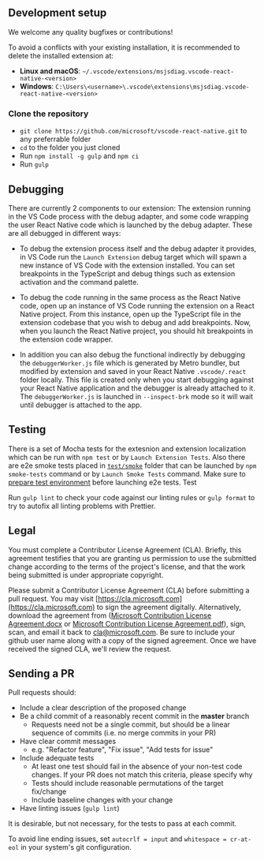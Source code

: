 ## Development setup

We welcome any quality bugfixes or contributions!

To avoid a conflicts with your existing installation, it is recommended to delete the installed extension at:
- **Linux and macOS**: `~/.vscode/extensions/msjsdiag.vscode-react-native-<version>`
- **Windows**: `C:\Users\<username>\.vscode\extensions\msjsdiag.vscode-react-native-<version>`

### Clone the repository

- `git clone https://github.com/microsoft/vscode-react-native.git` to any preferrable folder
- `cd` to the folder you just cloned
- Run `npm install -g gulp` and `npm ci`
- Run `gulp`

## Debugging

There are currently 2 components to our extension: The extension running in the VS Code process with the debug adapter, and some code wrapping the user React Native code which is launched by the debug adapter. These are all debugged in different ways:

- To debug the extension process itself and the debug adapter it provides, in VS Code run the `Launch Extension` debug target which will spawn a new instance of VS Code with the extension installed. You can set breakpoints in the TypeScript and debug things such as extension activation and the command palette.

- To debug the code running in the same process as the React Native code, open up an instance of VS Code running the extension on a React Native project. From this instance, open up the TypeScript file in the extension codebase that you wish to debug and add breakpoints. Now, when you launch the React Native project, you should hit breakpoints in the extension code wrapper.

- In addition you can also debug the functional indirectly by debugging the `debuggerWorker.js` file which is generated by Metro bundler, but modified by extension and saved in your React Native `.vscode/.react` folder locally. This file is created only when you start debugging against your React Native application and the debugger is already attached to it. The `debuggerWorker.js` is launched in `--inspect-brk` mode so it will wait until debugger is attached to the app.

## Testing

There is a set of Mocha tests for the extesnion and extension localization which can be run with `npm test` or by `Launch Extension Tests`. Also there are e2e smoke tests placed in [`test/smoke`](https://github.com/microsoft/vscode-react-native/tree/master/test/smoke) folder that can be launched by `npm smoke-tests` command or by `Launch Smoke Tests` command. Make sure to [prepare test environment](https://github.com/microsoft/vscode-react-native/blob/master/test/smoke/docs/run-locally.md) before launching e2e tests. Test

Run `gulp lint` to check your code against our linting rules or `gulp format` to try to autofix all linting problems with Prettier.

## Legal

You must complete a Contributor License Agreement (CLA). Briefly, this agreement testifies that you are granting us permission to use the submitted change according to the terms of the project's license, and that the work being submitted is under appropriate copyright.

Please submit a Contributor License Agreement (CLA) before submitting a pull request. You may visit [https://cla.microsoft.com](https://cla.microsoft.com) to sign the agreement digitally. Alternatively, download the agreement from ([Microsoft Contribution License Agreement.docx](https://www.codeplex.com/Download?ProjectName=typescript&DownloadId=822190) or [Microsoft Contribution License Agreement.pdf](https://www.codeplex.com/Download?ProjectName=typescript&DownloadId=921298)), sign, scan, and email it back to <cla@microsoft.com>. Be sure to include your github user name along with a copy of the signed agreement. Once we have received the signed CLA, we'll review the request.

## Sending a PR

Pull requests should:

- Include a clear description of the proposed change
- Be a child commit of a reasonably recent commit in the **master** branch
  - Requests need not be a single commit, but should be a linear sequence of commits (i.e. no merge commits in your PR)
- Have clear commit messages
  - e.g. "Refactor feature", "Fix issue", "Add tests for issue"
- Include adequate tests
  - At least one test should fail in the absence of your non-test code changes. If your PR does not match this criteria, please specify why
  - Tests should include reasonable permutations of the target fix/change
  - Include baseline changes with your change
- Have linting issues (`gulp lint`)

It is desirable, but not necessary, for the tests to pass at each commit.

To avoid line ending issues, set `autocrlf = input` and `whitespace = cr-at-eol` in your system's git configuration.
